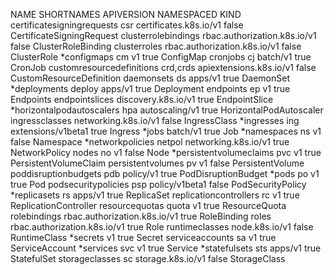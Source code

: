 NAME                              SHORTNAMES   APIVERSION                               NAMESPACED   KIND
certificatesigningrequests        csr          certificates.k8s.io/v1                   false        CertificateSigningRequest
clusterrolebindings                            rbac.authorization.k8s.io/v1             false        ClusterRoleBinding
clusterroles                                   rbac.authorization.k8s.io/v1             false        ClusterRole
*configmaps                       cm           v1                                       true         ConfigMap
cronjobs                          cj           batch/v1                                 true         CronJob
customresourcedefinitions         crd,crds     apiextensions.k8s.io/v1                  false        CustomResourceDefinition
daemonsets                        ds           apps/v1                                  true         DaemonSet
*deployments                      deploy       apps/v1                                  true         Deployment
endpoints                         ep           v1                                       true         Endpoints
endpointslices                                 discovery.k8s.io/v1                      true         EndpointSlice
*horizontalpodautoscalers         hpa          autoscaling/v1                           true         HorizontalPodAutoscaler
ingressclasses                                 networking.k8s.io/v1                     false        IngressClass
*ingresses                        ing          extensions/v1beta1                       true         Ingress
*jobs                                          batch/v1                                 true         Job
*namespaces                       ns           v1                                       false        Namespace
*networkpolicies                  netpol       networking.k8s.io/v1                     true         NetworkPolicy
nodes                             no           v1                                       false        Node
*persistentvolumeclaims           pvc          v1                                       true         PersistentVolumeClaim
persistentvolumes                 pv           v1                                       false        PersistentVolume
poddisruptionbudgets              pdb          policy/v1                                true         PodDisruptionBudget
*pods                             po           v1                                       true         Pod
podsecuritypolicies               psp          policy/v1beta1                           false        PodSecurityPolicy
*replicasets                      rs           apps/v1                                  true         ReplicaSet
replicationcontrollers            rc           v1                                       true         ReplicationController
resourcequotas                    quota        v1                                       true         ResourceQuota
rolebindings                                   rbac.authorization.k8s.io/v1             true         RoleBinding
roles                                          rbac.authorization.k8s.io/v1             true         Role
runtimeclasses                                 node.k8s.io/v1                           false        RuntimeClass
*secrets                                       v1                                       true         Secret
serviceaccounts                   sa           v1                                       true         ServiceAccount
*services                         svc          v1                                       true         Service
*statefulsets                     sts          apps/v1                                  true         StatefulSet
storageclasses                    sc           storage.k8s.io/v1                        false        StorageClass
